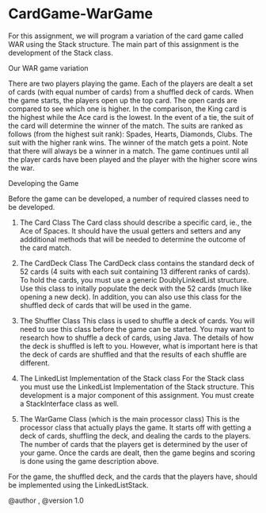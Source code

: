 # CardGame-WarGame

For this assignment, we will program a variation of the card game called WAR using the Stack
structure. The main part of this assignment is the development of the Stack class.

Our WAR game variation

There are two players playing the game. Each of the players are dealt a set of cards (with equal
number of cards) from a shuffled deck of cards. When the game starts, the players open up the top
card. The open cards are compared to see which one is higher. In the comparison, the King card is the
highest while the Ace card is the lowest.
In the event of a tie, the suit of the card will determine the winner of the match. The suits are ranked as
follows (from the highest suit rank): Spades, Hearts, Diamonds, Clubs. The suit with the higher rank
wins. The winner of the match gets a point. Note that there will always be a winner in a match.
The game continues until all the player cards have been played and the player with the higher score
wins the war.

Developing the Game

Before the game can be developed, a number of required classes need to be developed.

1. The Card Class
The Card class should describe a specific card, ie., the Ace of Spaces. It should have the usual
getters and setters and any addditional methods that will be needed to determine the outcome of
the card match.

2. The CardDeck Class
The CardDeck class contains the standard deck of 52 cards (4 suits with each suit containing 13
different ranks of cards). To hold the cards, you must use a generic DoublyLinkedList
structure.
Use this class to initally populate the deck with the 52 cards (much like opening a new deck).
In addition, you can also use this class for the shuffled deck of cards that will be used in the
game.

3. The Shuffler Class
This class is used to shuffle a deck of cards. You will need to use this class before the game
can be started.
You may want to research how to shuffle a deck of cards, using Java. The details of how the
deck is shuffled is left to you. However, what is important here is that the deck of cards are
shuffled and that the results of each shuffle are different.

4. The LinkedList Implementation of the Stack class
For the Stack class you must use the LinkedList Implementation of the Stack structure. This
development is a major component of this assignment. You must create a StackInterface class
as well.

5. The WarGame Class (which is the main processor class)
This is the processor class that actually plays the game. It starts off with getting a deck of
cards, shuffling the deck, and dealing the cards to the players. The number of cards that the
players get is determined by the user of your game.
Once the cards are dealt, then the game begins and scoring is done using the game description
above.

For the game, the shuffled deck, and the cards that the players have, should be implemented
using the LinkedListStack.

@author <Shawn Tian>, <Justin Nunez>
 @version 1.0
